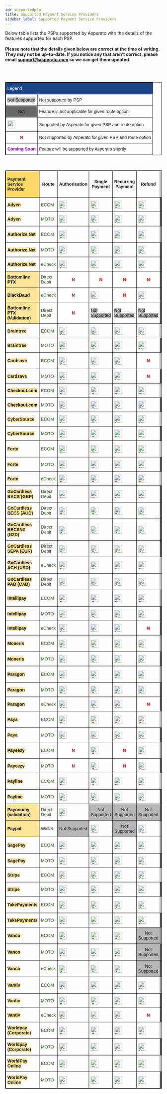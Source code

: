 ```yaml
---
id: supportedpsp
title: Supported Payment Service Providers
sidebar_label: Supported Payment Service Providers
---
```

<style type="text/css">
.tg  {border-collapse:collapse;border-spacing:0;border-color:black;border-style:solid;border-width:1px;}
.tg td{border-color:black;border-style:solid;border-width:1px;font-family:Arial, sans-serif;font-size:14px;
  overflow:hidden;padding:10px 5px;word-break:normal;}
.tg th{border-color:black;border-style:solid;border-width:1px;font-family:Arial, sans-serif;font-size:14px;
  font-weight:normal;overflow:hidden;padding:10px 5px;word-break:normal;}
.tg .tg-oftd{background-color:#666;border-color:inherit;text-align:center;vertical-align:center} // NA
.tg .tg-k5c5{background-color:#666;border-color:inherit;text-align:center;vertical-align:center}
.tg .tg-1rdj{background-color:#FFD966;border-color:inherit;font-weight:bold;text-align:left;vertical-align:center}
.tg .tg-58xa{background-color:#FFF;border-color:#000000;color:#F00;font-weight:bold;text-align:center;vertical-align:center}//N
.tg .tg-w4l0{background-color:#B7B7B7;border-color:inherit;text-align:center;vertical-align:center} // Not Supported
.tg .tg-y9n6{background-color:#FFE599;border-color:inherit;font-weight:bold;text-align:left;vertical-align:center} // Gateway / PSP Name
.tg .tg-xdju{border-color:inherit;color:#274E13;text-align:left;vertical-align:center} // Mode name
.tg .tg-c3ow{border-color:inherit;text-align:center;vertical-align:center} // green tick
.tg .tg-yyq2{border-color:inherit;color:#90F;font-weight:bold;text-align:center;vertical-align:center} // Coming Soon
.tg .tg-wp8o{border-color:#000000;text-align:center;vertical-align:center}
.tg .tg-jk9u{border-color:#000000;color:#90F;font-weight:bold;text-align:center;vertical-align:center}
.tg .tg-fymr{border-color:inherit;font-weight:bold;text-align:Center;vertical-align:center}
.tg .tg-zlby{background-color:#B7B7B7;border-color:inherit;text-align:center;vertical-align:center}
.tg .tg-wuzg{background-color:#FFE599;border-color:inherit;font-weight:bold;text-align:left;vertical-align:center}
.tg .tg-qzcq{background-color:#FFF;border-color:inherit;color:#F00;font-weight:bold;text-align:center;vertical-align:center}
.tg .tg-0pky{border-color:inherit;text-align:left;vertical-align:center}
.tg .tg-hmgt{background-color:#1C4587;border-color:inherit;color:#FFF;text-align:left;vertical-align:center}
</style>


Below table lists the PSPs supported by Asperato with the details of the features supported for each PSP.
<BR>
<BR>
**Please note that the details given below are correct at the time of writing. They may not be up-to-date. If you notice any that aren't correct, please email support@asperato.com so we can get them updated.**

<BR>
<BR>

<table class="tg">
<thead>
  <tr>
    <th class="tg-hmgt" colspan="2"><span style="color:#FFF;background-color:#1C4587">Legend</span></th>
  </tr>
</thead>
<tbody>
  <tr>
    <td class="tg-w4l0"><span style="background-color:#B7B7B7">Not Supported</span></td>
    <td class="tg-0pky">Not supported by PSP</td>
  </tr>
  <tr>
    <td class="tg-oftd"><span style="background-color:#666">N/A</span></td>
    <td class="tg-0pky">Feature is not applicable for given route option</td>
  </tr>
  <tr>
    <td class="tg-c3ow"><img src="https://img.icons8.com/color/48/000000/checked-checkbox.png" width="25" height="25"></td>
    <td class="tg-0pky">Supported by Asperato for given PSP and route option</td>
  </tr>
  <tr>
    <td class="tg-58xa"><span style="font-weight:bold;color:#F00;background-color:#FFF">N</span></td>
    <td class="tg-0pky">Not supported by Asperato for given PSP and route option</td>
  </tr>
  <tr>
    <td class="tg-jk9u"><span style="font-weight:bold;color:#90F">Coming Soon</span></td>
    <td class="tg-0pky">Feature will be supported by Asperato shortly</td>
  </tr>
</tbody>
</table>
<br>

<table class="tg">
<thead>
  <tr>
    <th class="tg-1rdj"><span style="font-weight:bold;background-color:#FFD966">Payment Service Provider</span></th>
    <th class="tg-fymr"><span style="font-weight:bold">Route</span></th>
    <th class="tg-fymr"><span style="font-weight:bold">Authorisation</span></th>
    <th class="tg-fymr"><span style="font-weight:bold">Single Payment</span></th>
    <th class="tg-fymr"><span style="font-weight:bold">Recurring Payment</span></th>
    <th class="tg-fymr"><span style="font-weight:bold">Refund</span></th>
    <th class="tg-fymr"><span style="font-weight:bold">3D Secure Payment</span></th>
    <th class="tg-fymr"><span style="font-weight:bold">3D Secure Payment V2</span></th>
  </tr>
</thead>
<tbody>
  <tr>
    <td class="tg-y9n6"><span style="font-weight:bold;background-color:#FFE599">Adyen</span></td>
    <td class="tg-xdju"><span style="color:#274E13">ECOM</span></td>
    <td class="tg-c3ow"><img src="https://img.icons8.com/color/48/000000/checked-checkbox.png" alt="Supported" width="25" height="25"/></td>
    <td class="tg-c3ow"><img src="https://img.icons8.com/color/48/000000/checked-checkbox.png" alt="Supported" width="25" height="25"/></td>
    <td class="tg-c3ow"><img src="https://img.icons8.com/color/48/000000/checked-checkbox.png" alt="Supported" width="25" height="25"/></td>
    <td class="tg-c3ow"><img src="https://img.icons8.com/color/48/000000/checked-checkbox.png" alt="Supported" width="25" height="25"/></td>
    <td class="tg-oftd"><span style="background-color:#666">N/A</span></td>
    <td class="tg-c3ow"><img src="https://img.icons8.com/color/48/000000/checked-checkbox.png" alt="Supported" width="25" height="25"/></td>
  </tr>
  <tr>
    <td class="tg-y9n6"><span style="font-weight:bold;background-color:#FFE599">Adyen</span></td>
    <td class="tg-xdju"><span style="color:#274E13">MOTO</span></td>
    <td class="tg-c3ow"><img src="https://img.icons8.com/color/48/000000/checked-checkbox.png" alt="Supported" width="25" height="25"/></td>
    <td class="tg-c3ow"><img src="https://img.icons8.com/color/48/000000/checked-checkbox.png" alt="Supported" width="25" height="25"/></td>
    <td class="tg-c3ow"><img src="https://img.icons8.com/color/48/000000/checked-checkbox.png" alt="Supported" width="25" height="25"/></td>
    <td class="tg-c3ow"><img src="https://img.icons8.com/color/48/000000/checked-checkbox.png" alt="Supported" width="25" height="25"/></td>
    <td class="tg-oftd"><span style="background-color:#666">N/A</span></td>
    <td class="tg-oftd"><span style="background-color:#666">N/A</span></td>
  </tr>
  <tr>
    <td class="tg-y9n6"><span style="font-weight:bold;color:#000;background-color:#FFE599">Authorize.Net</span></td>
    <td class="tg-xdju"><span style="color:#274E13">ECOM</span></td>
    <td class="tg-c3ow"><img src="https://img.icons8.com/color/48/000000/checked-checkbox.png" alt="Supported" width="25" height="25"/></td>
    <td class="tg-c3ow"><img src="https://img.icons8.com/color/48/000000/checked-checkbox.png" alt="Supported" width="25" height="25"/></td>
    <td class="tg-c3ow"><img src="https://img.icons8.com/color/48/000000/checked-checkbox.png" alt="Supported" width="25" height="25"/></td>
    <td class="tg-c3ow"><img src="https://img.icons8.com/color/48/000000/checked-checkbox.png" alt="Supported" width="25" height="25"/></td>
    <td class="tg-zlby"><span style="background-color:#B7B7B7">Not Supported</span></td>
    <td class="tg-zlby"><span style="background-color:#B7B7B7">Not Supported</span></td>
  </tr>
  <tr>
    <td class="tg-y9n6"><span style="font-weight:bold;color:#000;background-color:#FFE599">Authorize.Net</span></td>
    <td class="tg-xdju"><span style="color:#274E13">MOTO</span></td>
    <td class="tg-c3ow"><img src="https://img.icons8.com/color/48/000000/checked-checkbox.png" alt="Supported" width="25" height="25"/></td>
    <td class="tg-c3ow"><img src="https://img.icons8.com/color/48/000000/checked-checkbox.png" alt="Supported" width="25" height="25"/></td>
    <td class="tg-c3ow"><img src="https://img.icons8.com/color/48/000000/checked-checkbox.png" alt="Supported" width="25" height="25"/></td>
    <td class="tg-c3ow"><img src="https://img.icons8.com/color/48/000000/checked-checkbox.png" alt="Supported" width="25" height="25"/></td>
    <td class="tg-oftd"><span style="background-color:#666">N/A</span></td>
    <td class="tg-oftd"><span style="background-color:#666">N/A</span></td>
  </tr>
  <tr>
    <td class="tg-y9n6"><span style="font-weight:bold;color:#000;background-color:#FFE599">Authorize.Net</span></td>
    <td class="tg-xdju"><span style="color:#274E13">eCheck</span></td>
    <td class="tg-c3ow"><img src="https://img.icons8.com/color/48/000000/checked-checkbox.png" alt="Supported" width="25" height="25"/></td>
    <td class="tg-c3ow"><img src="https://img.icons8.com/color/48/000000/checked-checkbox.png" alt="Supported" width="25" height="25"/></td>
    <td class="tg-c3ow"><img src="https://img.icons8.com/color/48/000000/checked-checkbox.png" alt="Supported" width="25" height="25"/></td>
    <td class="tg-c3ow"><img src="https://img.icons8.com/color/48/000000/checked-checkbox.png" alt="Supported" width="25" height="25"/></td>
    <td class="tg-oftd"><span style="background-color:#666">N/A</span></td>
    <td class="tg-oftd"><span style="background-color:#666">N/A</span></td>
  </tr>
  <tr>
    <td class="tg-wuzg"><span style="font-weight:bold;color:#000;background-color:#FFE599">Bottomline PTX</span></td>
    <td class="tg-xdju"><span style="color:#274E13">Direct Debit</span></td>
    <td class="tg-58xa"><span style="font-weight:bold;color:#F00;background-color:#FFF">N</span></td>
    <td class="tg-58xa"><span style="font-weight:bold;color:#F00;background-color:#FFF">N</span></td>
    <td class="tg-58xa"><span style="font-weight:bold;color:#F00;background-color:#FFF">N</span></td>
    <td class="tg-58xa"><span style="font-weight:bold;color:#F00;background-color:#FFF">N</span></td>
    <td class="tg-oftd"><span style="background-color:#666">N/A</span></td>
    <td class="tg-oftd"><span style="background-color:#666">N/A</span></td>
  </tr>
   <tr>
    <td class="tg-wuzg"><span style="font-weight:bold;color:#000;background-color:#FFE599">BlackBaud</span></td>
    <td class="tg-xdju"><span style="color:#274E13">eCheck</span></td>
    <td class="tg-58xa"><span style="font-weight:bold;color:#F00;background-color:#FFF">N</span></td>
    <td class="tg-c3ow"><img src="https://img.icons8.com/color/48/000000/checked-checkbox.png" alt="Supported" width="25" height="25"/></td>
    <td class="tg-58xa"><span style="font-weight:bold;color:#F00;background-color:#FFF">N</span></td>
    <td class="tg-c3ow"><img src="https://img.icons8.com/color/48/000000/checked-checkbox.png" alt="Supported" width="25" height="25"/></td>
    <td class="tg-oftd"><span style="background-color:#666">N/A</span></td>
    <td class="tg-oftd"><span style="background-color:#666">N/A</span></td>
  </tr>
  <tr>
    <td class="tg-wuzg"><span style="font-weight:bold;color:#000;background-color:#FFE599">Bottomline PTX (Validation)</span></td>
    <td class="tg-xdju"><span style="color:#274E13">Direct Debit</span></td>
    <td class="tg-58xa"><span style="font-weight:bold;color:#F00;background-color:#FFF">N</span></td>
    <td class="tg-w4l0"><span style="background-color:#B7B7B7">Not Supported</span></td>
    <td class="tg-w4l0"><span style="background-color:#B7B7B7">Not Supported</span></td>
    <td class="tg-w4l0"><span style="background-color:#B7B7B7">Not Supported</span></td>
    <td class="tg-oftd"><span style="background-color:#666">N/A</span></td>
    <td class="tg-oftd"><span style="background-color:#666">N/A</span></td>
  </tr>
  <tr>
    <td class="tg-y9n6"><span style="font-weight:bold;background-color:#FFE599">Braintree</span></td>
    <td class="tg-xdju"><span style="color:#274E13">ECOM</span></td>
    <td class="tg-c3ow"><img src="https://img.icons8.com/color/48/000000/checked-checkbox.png" alt="Supported" width="25" height="25"/></td>
    <td class="tg-c3ow"><img src="https://img.icons8.com/color/48/000000/checked-checkbox.png" alt="Supported" width="25" height="25"/></td>
    <td class="tg-c3ow"><img src="https://img.icons8.com/color/48/000000/checked-checkbox.png" alt="Supported" width="25" height="25"/></td>
    <td class="tg-c3ow"><img src="https://img.icons8.com/color/48/000000/checked-checkbox.png" alt="Supported" width="25" height="25"/></td>
    <td class="tg-qzcq"><span style="font-weight:bold;color:#F00;background-color:#FFF">N</span></td>
    <td class="tg-c3ow"><img src="https://img.icons8.com/color/48/000000/checked-checkbox.png" alt="Supported" width="25" height="25"/></td>
  </tr>
  <tr>
    <td class="tg-y9n6"><span style="font-weight:bold;background-color:#FFE599">Braintree</span></td>
    <td class="tg-xdju"><span style="color:#274E13">MOTO</span></td>
    <td class="tg-c3ow"><img src="https://img.icons8.com/color/48/000000/checked-checkbox.png" alt="Supported" width="25" height="25"/></td>
    <td class="tg-c3ow"><img src="https://img.icons8.com/color/48/000000/checked-checkbox.png" alt="Supported" width="25" height="25"/></td>
    <td class="tg-c3ow"><img src="https://img.icons8.com/color/48/000000/checked-checkbox.png" alt="Supported" width="25" height="25"/></td>
    <td class="tg-c3ow"><img src="https://img.icons8.com/color/48/000000/checked-checkbox.png" alt="Supported" width="25" height="25"/></td>
    <td class="tg-oftd"><span style="background-color:#666">N/A</span></td>
    <td class="tg-oftd"><span style="background-color:#666">N/A</span></td>
  </tr>
  <tr>
    <td class="tg-y9n6"><span style="font-weight:bold;background-color:#FFE599">Cardsave</span></td>
    <td class="tg-xdju"><span style="color:#274E13">ECOM</span></td>
    <td class="tg-c3ow"><img src="https://img.icons8.com/color/48/000000/checked-checkbox.png" alt="Supported" width="25" height="25"/></td>
    <td class="tg-c3ow"><img src="https://img.icons8.com/color/48/000000/checked-checkbox.png" alt="Supported" width="25" height="25"/></td>
    <td class="tg-c3ow"><img src="https://img.icons8.com/color/48/000000/checked-checkbox.png" alt="Supported" width="25" height="25"/></td>
    <td class="tg-58xa"><span style="font-weight:bold;color:#F00;background-color:#FFF">N</span></td>
    <td class="tg-c3ow"><img src="https://img.icons8.com/color/48/000000/checked-checkbox.png" alt="Supported" width="25" height="25"/></td>
    <td class="tg-w4l0"><span style="background-color:#B7B7B7">Not Supported</span></td>
  </tr>
  <tr>
    <td class="tg-y9n6"><span style="font-weight:bold;background-color:#FFE599">Cardsave</span></td>
    <td class="tg-xdju"><span style="color:#274E13">MOTO</span></td>
    <td class="tg-c3ow"><img src="https://img.icons8.com/color/48/000000/checked-checkbox.png" alt="Supported" width="25" height="25"/></td>
    <td class="tg-c3ow"><img src="https://img.icons8.com/color/48/000000/checked-checkbox.png" alt="Supported" width="25" height="25"/></td>
    <td class="tg-c3ow"><img src="https://img.icons8.com/color/48/000000/checked-checkbox.png" alt="Supported" width="25" height="25"/></td>
    <td class="tg-58xa"><span style="font-weight:bold;color:#F00;background-color:#FFF">N</span></td>
    <td class="tg-oftd"><span style="background-color:#666">N/A</span></td>
    <td class="tg-oftd"><span style="background-color:#666">N/A</span></td>
  </tr>
  <tr>
    <td class="tg-y9n6"><span style="font-weight:bold;color:#000;background-color:#FFE599">Checkout.com</span></td>
    <td class="tg-xdju"><span style="color:#274E13">ECOM</span></td>
    <td class="tg-c3ow"><img src="https://img.icons8.com/color/48/000000/checked-checkbox.png" alt="Supported" width="25" height="25"/></td>
    <td class="tg-c3ow"><img src="https://img.icons8.com/color/48/000000/checked-checkbox.png" alt="Supported" width="25" height="25"/></td>
    <td class="tg-c3ow"><img src="https://img.icons8.com/color/48/000000/checked-checkbox.png" alt="Supported" width="25" height="25"/></td>
    <td class="tg-c3ow"><img src="https://img.icons8.com/color/48/000000/checked-checkbox.png" alt="Supported" width="25" height="25"/></td>
    <td class="tg-c3ow"><img src="https://img.icons8.com/color/48/000000/checked-checkbox.png" alt="Supported" width="25" height="25"/></td>
    <td class="tg-c3ow"><img src="https://img.icons8.com/color/48/000000/checked-checkbox.png" alt="Supported" width="25" height="25"/></td>
  </tr>
  <tr>
    <td class="tg-y9n6"><span style="font-weight:bold;color:#000;background-color:#FFE599">Checkout.com</span></td>
    <td class="tg-xdju"><span style="color:#274E13">MOTO</span></td>
    <td class="tg-c3ow"><img src="https://img.icons8.com/color/48/000000/checked-checkbox.png" alt="Supported" width="25" height="25"/></td>
    <td class="tg-c3ow"><img src="https://img.icons8.com/color/48/000000/checked-checkbox.png" alt="Supported" width="25" height="25"/></td>
    <td class="tg-c3ow"><img src="https://img.icons8.com/color/48/000000/checked-checkbox.png" alt="Supported" width="25" height="25"/></td>
    <td class="tg-c3ow"><img src="https://img.icons8.com/color/48/000000/checked-checkbox.png" alt="Supported" width="25" height="25"/></td>
    <td class="tg-oftd"><span style="background-color:#666">N/A</span></td>
    <td class="tg-oftd"><span style="background-color:#666">N/A</span></td>
  </tr>
  <tr>
    <td class="tg-y9n6"><span style="font-weight:bold;background-color:#FFE599">CyberSource</span></td>
    <td class="tg-xdju"><span style="color:#274E13">ECOM</span></td>
    <td class="tg-c3ow"><img src="https://img.icons8.com/color/48/000000/checked-checkbox.png" alt="Supported" width="25" height="25"/></td>
    <td class="tg-c3ow"><img src="https://img.icons8.com/color/48/000000/checked-checkbox.png" alt="Supported" width="25" height="25"/></td>
    <td class="tg-c3ow"><img src="https://img.icons8.com/color/48/000000/checked-checkbox.png" alt="Supported" width="25" height="25"/></td>
    <td class="tg-c3ow"><img src="https://img.icons8.com/color/48/000000/checked-checkbox.png" alt="Supported" width="25" height="25"/></td>
    <td class="tg-c3ow"><img src="https://img.icons8.com/color/48/000000/checked-checkbox.png" alt="Supported" width="25" height="25"/></td>
    <td class="tg-c3ow"><img src="https://img.icons8.com/color/48/000000/checked-checkbox.png" alt="Supported" width="25" height="25"/></td>
  </tr>
  <tr>
    <td class="tg-y9n6"><span style="font-weight:bold;background-color:#FFE599">CyberSource</span></td>
    <td class="tg-xdju"><span style="color:#274E13">MOTO</span></td>
    <td class="tg-c3ow"><img src="https://img.icons8.com/color/48/000000/checked-checkbox.png" alt="Supported" width="25" height="25"/></td>
    <td class="tg-c3ow"><img src="https://img.icons8.com/color/48/000000/checked-checkbox.png" alt="Supported" width="25" height="25"/></td>
    <td class="tg-c3ow"><img src="https://img.icons8.com/color/48/000000/checked-checkbox.png" alt="Supported" width="25" height="25"/></td>
    <td class="tg-c3ow"><img src="https://img.icons8.com/color/48/000000/checked-checkbox.png" alt="Supported" width="25" height="25"/></td>
    <td class="tg-oftd"><span style="background-color:#666">N/A</span></td>
    <td class="tg-oftd"><span style="background-color:#666">N/A</span></td>
  </tr>
  <tr>
    <td class="tg-y9n6"><span style="font-weight:bold;background-color:#FFE599">Forte</span></td>
    <td class="tg-xdju"><span style="color:#274E13">ECOM</span></td>
    <td class="tg-c3ow"><img src="https://img.icons8.com/color/48/000000/checked-checkbox.png" alt="Supported" width="25" height="25"/></td>
    <td class="tg-c3ow"><img src="https://img.icons8.com/color/48/000000/checked-checkbox.png" alt="Supported" width="25" height="25"/></td>
    <td class="tg-c3ow"><img src="https://img.icons8.com/color/48/000000/checked-checkbox.png" alt="Supported" width="25" height="25"/></td>
    <td class="tg-c3ow"><img src="https://img.icons8.com/color/48/000000/checked-checkbox.png" alt="Supported" width="25" height="25"/></td>
    <td class="tg-w4l0"><span style="background-color:#B7B7B7">Not Supported</span></td>
    <td class="tg-oftd"><span style="background-color:#666">N/A</span></td>
  </tr>
  <tr>
    <td class="tg-y9n6"><span style="font-weight:bold;background-color:#FFE599">Forte</span></td>
    <td class="tg-xdju"><span style="color:#274E13">MOTO</span></td>
    <td class="tg-c3ow"><img src="https://img.icons8.com/color/48/000000/checked-checkbox.png" alt="Supported" width="25" height="25"/></td>
    <td class="tg-c3ow"><img src="https://img.icons8.com/color/48/000000/checked-checkbox.png" alt="Supported" width="25" height="25"/></td>
    <td class="tg-c3ow"><img src="https://img.icons8.com/color/48/000000/checked-checkbox.png" alt="Supported" width="25" height="25"/></td>
    <td class="tg-c3ow"><img src="https://img.icons8.com/color/48/000000/checked-checkbox.png" alt="Supported" width="25" height="25"/></td>
    <td class="tg-oftd"><span style="background-color:#666">N/A</span></td>
    <td class="tg-oftd"><span style="background-color:#666">N/A</span></td>
  </tr>
  <tr>
    <td class="tg-y9n6"><span style="font-weight:bold;background-color:#FFE599">Forte</span></td>
    <td class="tg-xdju"><span style="color:#274E13">eCheck</span></td>
    <td class="tg-c3ow"><img src="https://img.icons8.com/color/48/000000/checked-checkbox.png" alt="Supported" width="25" height="25"/></td>
    <td class="tg-c3ow"><img src="https://img.icons8.com/color/48/000000/checked-checkbox.png" alt="Supported" width="25" height="25"/></td>
    <td class="tg-c3ow"><img src="https://img.icons8.com/color/48/000000/checked-checkbox.png" alt="Supported" width="25" height="25"/></td>
    <td class="tg-c3ow"><img src="https://img.icons8.com/color/48/000000/checked-checkbox.png" alt="Supported" width="25" height="25"/></td>
    <td class="tg-k5c5"><span style="background-color:#666">N/A</span></td>
    <td class="tg-oftd"><span style="background-color:#666">N/A</span></td>
  </tr>
  <tr>
    <td class="tg-y9n6"><span style="font-weight:bold;background-color:#FFE599">GoCardless BACS (GBP)</span></td>
    <td class="tg-xdju"><span style="color:#274E13">Direct Debit</span></td>
    <td class="tg-c3ow"><img src="https://img.icons8.com/color/48/000000/checked-checkbox.png" alt="Supported" width="25" height="25"/></td>
    <td class="tg-c3ow"><img src="https://img.icons8.com/color/48/000000/checked-checkbox.png" alt="Supported" width="25" height="25"/></td>
    <td class="tg-c3ow"><img src="https://img.icons8.com/color/48/000000/checked-checkbox.png" alt="Supported" width="25" height="25"/></td>
    <td class="tg-c3ow"><img src="https://img.icons8.com/color/48/000000/checked-checkbox.png" alt="Supported" width="25" height="25"/></td>
    <td class="tg-oftd"><span style="background-color:#666">N/A</span></td>
    <td class="tg-oftd"><span style="background-color:#666">N/A</span></td>
  </tr>
  <tr>
    <td class="tg-y9n6"><span style="font-weight:bold;background-color:#FFE599">GoCardless BECS (AUD)</span></td>
    <td class="tg-xdju"><span style="color:#274E13">Direct Debit</span></td>
    <td class="tg-c3ow"><img src="https://img.icons8.com/color/48/000000/checked-checkbox.png" alt="Supported" width="25" height="25"/></td>
    <td class="tg-c3ow"><img src="https://img.icons8.com/color/48/000000/checked-checkbox.png" alt="Supported" width="25" height="25"/></td>
    <td class="tg-c3ow"><img src="https://img.icons8.com/color/48/000000/checked-checkbox.png" alt="Supported" width="25" height="25"/></td>
    <td class="tg-c3ow"><img src="https://img.icons8.com/color/48/000000/checked-checkbox.png" alt="Supported" width="25" height="25"/></td>
    <td class="tg-oftd"><span style="background-color:#666">N/A</span></td>
    <td class="tg-oftd"><span style="background-color:#666">N/A</span></td>
  </tr>
  <tr>
    <td class="tg-y9n6"><span style="font-weight:bold;background-color:#FFE599">GoCardless BECSNZ (NZD)</span></td>
    <td class="tg-xdju"><span style="color:#274E13">Direct Debit</span></td>
    <td class="tg-c3ow"><img src="https://img.icons8.com/color/48/000000/checked-checkbox.png" alt="Supported" width="25" height="25"/></td>
    <td class="tg-c3ow"><img src="https://img.icons8.com/color/48/000000/checked-checkbox.png" alt="Supported" width="25" height="25"/></td>
    <td class="tg-c3ow"><img src="https://img.icons8.com/color/48/000000/checked-checkbox.png" alt="Supported" width="25" height="25"/></td>
    <td class="tg-c3ow"><img src="https://img.icons8.com/color/48/000000/checked-checkbox.png" alt="Supported" width="25" height="25"/></td>
    <td class="tg-oftd"><span style="background-color:#666">N/A</span></td>
    <td class="tg-oftd"><span style="background-color:#666">N/A</span></td>
  </tr>
  <tr>
    <td class="tg-y9n6"><span style="font-weight:bold;background-color:#FFE599">GoCardless SEPA (EUR)</span></td>
    <td class="tg-xdju"><span style="color:#274E13">Direct Debit</span></td>
    <td class="tg-c3ow"><img src="https://img.icons8.com/color/48/000000/checked-checkbox.png" alt="Supported" width="25" height="25"/></td>
    <td class="tg-c3ow"><img src="https://img.icons8.com/color/48/000000/checked-checkbox.png" alt="Supported" width="25" height="25"/></td>
    <td class="tg-c3ow"><img src="https://img.icons8.com/color/48/000000/checked-checkbox.png" alt="Supported" width="25" height="25"/></td>
    <td class="tg-c3ow"><img src="https://img.icons8.com/color/48/000000/checked-checkbox.png" alt="Supported" width="25" height="25"/></td>
    <td class="tg-oftd"><span style="background-color:#666">N/A</span></td>
    <td class="tg-oftd"><span style="background-color:#666">N/A</span></td>
  </tr>
  <tr>
    <td class="tg-y9n6"><span style="font-weight:bold;color:#000;background-color:#FFE599">GoCardless ACH (USD)</span></td>
    <td class="tg-xdju"><span style="color:#274E13">eCheck</span></td>
    <td class="tg-c3ow"><img src="https://img.icons8.com/color/48/000000/checked-checkbox.png" alt="Supported" width="25" height="25"/></td>
    <td class="tg-c3ow"><img src="https://img.icons8.com/color/48/000000/checked-checkbox.png" alt="Supported" width="25" height="25"/></td>
    <td class="tg-c3ow"><img src="https://img.icons8.com/color/48/000000/checked-checkbox.png" alt="Supported" width="25" height="25"/></td>
    <td class="tg-c3ow"><img src="https://img.icons8.com/color/48/000000/checked-checkbox.png" alt="Supported" width="25" height="25"/></td>
    <td class="tg-k5c5"><span style="background-color:#666">N/A</span></td>
    <td class="tg-k5c5"><span style="background-color:#666">N/A</span></td>
  </tr>
  <tr>
    <td class="tg-y9n6"><span style="font-weight:bold;color:#000;background-color:#FFE599">GoCardless PAD (CAD)</span></td>
    <td class="tg-xdju"><span style="color:#274E13">Direct Debit</span></td>
   <td class="tg-c3ow"><img src="https://img.icons8.com/color/48/000000/checked-checkbox.png" alt="Supported" width="25" height="25"/></td>
    <td class="tg-c3ow"><img src="https://img.icons8.com/color/48/000000/checked-checkbox.png" alt="Supported" width="25" height="25"/></td>
    <td class="tg-c3ow"><img src="https://img.icons8.com/color/48/000000/checked-checkbox.png" alt="Supported" width="25" height="25"/></td>
    <td class="tg-c3ow"><img src="https://img.icons8.com/color/48/000000/checked-checkbox.png" alt="Supported" width="25" height="25"/></td>
    <td class="tg-k5c5"><span style="background-color:#666">N/A</span></td>
    <td class="tg-k5c5"><span style="background-color:#666">N/A</span></td>
  </tr>
  <tr>
    <td class="tg-y9n6"><span style="font-weight:bold;color:#000;background-color:#FFE599">Intellipay</span></td>
    <td class="tg-xdju"><span style="color:#274E13">ECOM</span></td>
    <td class="tg-c3ow"><img src="https://img.icons8.com/color/48/000000/checked-checkbox.png" alt="Supported" width="25" height="25"/></td>
    <td class="tg-c3ow"><img src="https://img.icons8.com/color/48/000000/checked-checkbox.png" alt="Supported" width="25" height="25"/></td>
    <td class="tg-c3ow"><img src="https://img.icons8.com/color/48/000000/checked-checkbox.png" alt="Supported" width="25" height="25"/></td>
    <td class="tg-c3ow"><img src="https://img.icons8.com/color/48/000000/checked-checkbox.png" alt="Supported" width="25" height="25"/></td>
    <td class="tg-zlby"><span style="background-color:#B7B7B7">Not Supported</span></td>
    <td class="tg-zlby"><span style="background-color:#B7B7B7">Not Supported</span></td>
  </tr>
  <tr>
    <td class="tg-y9n6"><span style="font-weight:bold;color:#000;background-color:#FFE599">Intellipay</span></td>
    <td class="tg-xdju"><span style="color:#274E13">MOTO</span></td>
    <td class="tg-c3ow"><img src="https://img.icons8.com/color/48/000000/checked-checkbox.png" alt="Supported" width="25" height="25"/></td>
    <td class="tg-c3ow"><img src="https://img.icons8.com/color/48/000000/checked-checkbox.png" alt="Supported" width="25" height="25"/></td>
    <td class="tg-c3ow"><img src="https://img.icons8.com/color/48/000000/checked-checkbox.png" alt="Supported" width="25" height="25"/></td>
    <td class="tg-c3ow"><img src="https://img.icons8.com/color/48/000000/checked-checkbox.png" alt="Supported" width="25" height="25"/></td>
    <td class="tg-oftd"><span style="background-color:#666">N/A</span></td>
    <td class="tg-oftd"><span style="background-color:#666">N/A</span></td>
  </tr>
  <tr>
    <td class="tg-y9n6"><span style="font-weight:bold;color:#000;background-color:#FFE599">Intellipay</span></td>
    <td class="tg-xdju"><span style="color:#274E13">eCheck</span></td>
    <td class="tg-c3ow"><img src="https://img.icons8.com/color/48/000000/checked-checkbox.png" alt="Supported" width="25" height="25"/></td>
    <td class="tg-c3ow"><img src="https://img.icons8.com/color/48/000000/checked-checkbox.png" alt="Supported" width="25" height="25"/></td>
    <td class="tg-c3ow"><img src="https://img.icons8.com/color/48/000000/checked-checkbox.png" alt="Supported" width="25" height="25"/></td>
    <td class="tg-58xa"><span style="font-weight:bold;color:#F00;background-color:#FFF">N</span></td>
    <td class="tg-oftd"><span style="background-color:#666">N/A</span></td>
    <td class="tg-oftd"><span style="background-color:#666">N/A</span></td>
  </tr>
  <tr>
    <td class="tg-y9n6"><span style="font-weight:bold;color:#000;background-color:#FFE599">Moneris</span></td>
    <td class="tg-xdju"><span style="color:#274E13">ECOM</span></td>
    <td class="tg-c3ow"><img src="https://img.icons8.com/color/48/000000/checked-checkbox.png" alt="Supported" width="25" height="25"/></td>
    <td class="tg-c3ow"><img src="https://img.icons8.com/color/48/000000/checked-checkbox.png" alt="Supported" width="25" height="25"/></td>
    <td class="tg-c3ow"><img src="https://img.icons8.com/color/48/000000/checked-checkbox.png" alt="Supported" width="25" height="25"/></td>
    <td class="tg-c3ow"><img src="https://img.icons8.com/color/48/000000/checked-checkbox.png" alt="Supported" width="25" height="25"/></td>
    <td class="tg-zlby"><span style="background-color:#B7B7B7">Not Supported</span></td>
    <td class="tg-zlby"><span style="background-color:#B7B7B7">Not Supported</span></td>
  </tr>
  <tr>
    <td class="tg-y9n6"><span style="font-weight:bold;color:#000;background-color:#FFE599">Moneris</span></td>
    <td class="tg-xdju"><span style="color:#274E13">MOTO</span></td>
    <td class="tg-c3ow"><img src="https://img.icons8.com/color/48/000000/checked-checkbox.png" alt="Supported" width="25" height="25"/></td>
    <td class="tg-c3ow"><img src="https://img.icons8.com/color/48/000000/checked-checkbox.png" alt="Supported" width="25" height="25"/></td>
    <td class="tg-c3ow"><img src="https://img.icons8.com/color/48/000000/checked-checkbox.png" alt="Supported" width="25" height="25"/></td>
    <td class="tg-c3ow"><img src="https://img.icons8.com/color/48/000000/checked-checkbox.png" alt="Supported" width="25" height="25"/></td>
    <td class="tg-oftd"><span style="background-color:#666">N/A</span></td>
    <td class="tg-oftd"><span style="background-color:#666">N/A</span></td>
  </tr>
  <tr>
    <td class="tg-y9n6"><span style="font-weight:bold;color:#000;background-color:#FFE599">Paragon</span></td>
    <td class="tg-xdju"><span style="color:#274E13">ECOM</span></td>
    <td class="tg-c3ow"><img src="https://img.icons8.com/color/48/000000/checked-checkbox.png" alt="Supported" width="25" height="25"/></td>
    <td class="tg-c3ow"><img src="https://img.icons8.com/color/48/000000/checked-checkbox.png" alt="Supported" width="25" height="25"/></td>
    <td class="tg-c3ow"><img src="https://img.icons8.com/color/48/000000/checked-checkbox.png" alt="Supported" width="25" height="25"/></td>
    <td class="tg-c3ow"><img src="https://img.icons8.com/color/48/000000/checked-checkbox.png" alt="Supported" width="25" height="25"/></td>
    <td class="tg-zlby"><span style="background-color:#B7B7B7">Not Supported</span></td>
    <td class="tg-zlby"><span style="background-color:#B7B7B7">Not Supported</span></td>
  </tr>
  <tr>
    <td class="tg-y9n6"><span style="font-weight:bold;color:#000;background-color:#FFE599">Paragon</span></td>
    <td class="tg-xdju"><span style="color:#274E13">MOTO</span></td>
    <td class="tg-c3ow"><img src="https://img.icons8.com/color/48/000000/checked-checkbox.png" alt="Supported" width="25" height="25"/></td>
    <td class="tg-c3ow"><img src="https://img.icons8.com/color/48/000000/checked-checkbox.png" alt="Supported" width="25" height="25"/></td>
    <td class="tg-c3ow"><img src="https://img.icons8.com/color/48/000000/checked-checkbox.png" alt="Supported" width="25" height="25"/></td>
    <td class="tg-c3ow"><img src="https://img.icons8.com/color/48/000000/checked-checkbox.png" alt="Supported" width="25" height="25"/></td>
    <td class="tg-oftd"><span style="background-color:#666">N/A</span></td>
    <td class="tg-oftd"><span style="background-color:#666">N/A</span></td>
  </tr>
  <tr>
    <td class="tg-y9n6"><span style="font-weight:bold;color:#000;background-color:#FFE599">Paragon</span></td>
    <td class="tg-xdju"><span style="color:#274E13">eCheck</span></td>
    <td class="tg-c3ow"><img src="https://img.icons8.com/color/48/000000/checked-checkbox.png" alt="Supported" width="25" height="25"/></td>
    <td class="tg-c3ow"><img src="https://img.icons8.com/color/48/000000/checked-checkbox.png" alt="Supported" width="25" height="25"/></td>
    <td class="tg-c3ow"><img src="https://img.icons8.com/color/48/000000/checked-checkbox.png" alt="Supported" width="25" height="25"/></td>
    <td class="tg-58xa"><span style="font-weight:bold;color:#F00;background-color:#FFF">N</span></td>
    <td class="tg-oftd"><span style="background-color:#666">N/A</span></td>
    <td class="tg-oftd"><span style="background-color:#666">N/A</span></td>
  </tr>
  <tr>
    <td class="tg-y9n6"><span style="font-weight:bold;background-color:#FFE599">Paya</span></td>
    <td class="tg-xdju"><span style="color:#274E13">ECOM</span></td>
    <td class="tg-c3ow"><img src="https://img.icons8.com/color/48/000000/checked-checkbox.png" alt="Supported" width="25" height="25"/></td>
    <td class="tg-c3ow"><img src="https://img.icons8.com/color/48/000000/checked-checkbox.png" alt="Supported" width="25" height="25"/></td>
    <td class="tg-c3ow"><img src="https://img.icons8.com/color/48/000000/checked-checkbox.png" alt="Supported" width="25" height="25"/></td>
    <td class="tg-wp8o"><img src="https://img.icons8.com/color/48/000000/checked-checkbox.png" alt="Supported" width="25" height="25"/></td>
    <td class="tg-w4l0"><span style="background-color:#B7B7B7">Not Supported</span></td>
    <td class="tg-w4l0"><span style="background-color:#B7B7B7">Not Supported</span></td>
  </tr>
  <tr>
    <td class="tg-y9n6"><span style="font-weight:bold;background-color:#FFE599">Paya</span></td>
    <td class="tg-xdju"><span style="color:#274E13">MOTO</span></td>
    <td class="tg-c3ow"><img src="https://img.icons8.com/color/48/000000/checked-checkbox.png" alt="Supported" width="25" height="25"/></td>
    <td class="tg-c3ow"><img src="https://img.icons8.com/color/48/000000/checked-checkbox.png" alt="Supported" width="25" height="25"/></td>
    <td class="tg-c3ow"><img src="https://img.icons8.com/color/48/000000/checked-checkbox.png" alt="Supported" width="25" height="25"/></td>
    <td class="tg-c3ow"><img src="https://img.icons8.com/color/48/000000/checked-checkbox.png" alt="Supported" width="25" height="25"/></td>
    <td class="tg-oftd"><span style="background-color:#666">N/A</span></td>
    <td class="tg-oftd"><span style="background-color:#666">N/A</span></td>
  </tr>
  <tr>
    <td class="tg-y9n6"><span style="font-weight:bold;color:#000;background-color:#FFE599">Payeezy</span></td>
    <td class="tg-xdju"><span style="color:#274E13">ECOM</span></td>
    <td class="tg-58xa"><span style="font-weight:bold;color:#F00;background-color:#FFF">N</span></td>
    <td class="tg-c3ow"><img src="https://img.icons8.com/color/48/000000/checked-checkbox.png" alt="Supported" width="25" height="25"/></td>
    <td class="tg-58xa"><span style="font-weight:bold;color:#F00;background-color:#FFF">N</span></td>
    <td class="tg-c3ow"><img src="https://img.icons8.com/color/48/000000/checked-checkbox.png" alt="Supported" width="25" height="25"/></td>
    <td class="tg-zlby"><span style="background-color:#B7B7B7">Not Supported</span></td>
    <td class="tg-oftd"><span style="background-color:#666">N/A</span></td>
  </tr>
  <tr>
    <td class="tg-y9n6"><span style="font-weight:bold;color:#000;background-color:#FFE599">Payeezy</span></td>
    <td class="tg-xdju"><span style="color:#274E13">MOTO</span></td>
    <td class="tg-58xa"><span style="font-weight:bold;color:#F00;background-color:#FFF">N</span></td>
    <td class="tg-c3ow"><img src="https://img.icons8.com/color/48/000000/checked-checkbox.png" alt="Supported" width="25" height="25"/></td>
    <td class="tg-58xa"><span style="font-weight:bold;color:#F00;background-color:#FFF">N</span></td>
    <td class="tg-c3ow"><img src="https://img.icons8.com/color/48/000000/checked-checkbox.png" alt="Supported" width="25" height="25"/></td>
    <td class="tg-oftd"><span style="background-color:#666">N/A</span></td>
    <td class="tg-oftd"><span style="background-color:#666">N/A</span></td>
  </tr>
  <tr>
    <td class="tg-y9n6"><span style="font-weight:bold;color:#000;background-color:#FFE599">Payline</span></td>
    <td class="tg-xdju"><span style="color:#274E13">ECOM</span></td>
    <td class="tg-c3ow"><img src="https://img.icons8.com/color/48/000000/checked-checkbox.png" alt="Supported" width="25" height="25"/></td>
    <td class="tg-c3ow"><img src="https://img.icons8.com/color/48/000000/checked-checkbox.png" alt="Supported" width="25" height="25"/></td>
    <td class="tg-c3ow"><img src="https://img.icons8.com/color/48/000000/checked-checkbox.png" alt="Supported" width="25" height="25"/></td>
    <td class="tg-c3ow"><img src="https://img.icons8.com/color/48/000000/checked-checkbox.png" alt="Supported" width="25" height="25"/></td>
    <td class="tg-c3ow"><img src="https://img.icons8.com/color/48/000000/checked-checkbox.png" alt="Supported" width="25" height="25"/></td>
    <td class="tg-jk9u"><span style="font-weight:bold;color:#90F">Coming Soon</span></td>
  </tr>
  <tr>
    <td class="tg-y9n6"><span style="font-weight:bold;color:#000;background-color:#FFE599">Payline</span></td>
    <td class="tg-xdju"><span style="color:#274E13">MOTO</span></td>
    <td class="tg-c3ow"><img src="https://img.icons8.com/color/48/000000/checked-checkbox.png" alt="Supported" width="25" height="25"/></td>
    <td class="tg-c3ow"><img src="https://img.icons8.com/color/48/000000/checked-checkbox.png" alt="Supported" width="25" height="25"/></td>
    <td class="tg-c3ow"><img src="https://img.icons8.com/color/48/000000/checked-checkbox.png" alt="Supported" width="25" height="25"/></td>
    <td class="tg-c3ow"><img src="https://img.icons8.com/color/48/000000/checked-checkbox.png" alt="Supported" width="25" height="25"/></td>
    <td class="tg-oftd"><span style="background-color:#666">N/A</span></td>
    <td class="tg-oftd"><span style="background-color:#666">N/A</span></td>
  </tr>
  <tr>
    <td class="tg-wuzg"><span style="font-weight:bold;color:#000;background-color:#FFE599">Payonomy (validation)</span></td>
    <td class="tg-xdju"><span style="color:#274E13">Direct Debit</span></td>
    <td class="tg-c3ow"><img src="https://img.icons8.com/color/48/000000/checked-checkbox.png" alt="Supported" width="25" height="25"/></td>
    <td class="tg-zlby"><span style="background-color:#B7B7B7">Not Supported</span></td>
    <td class="tg-zlby"><span style="background-color:#B7B7B7">Not Supported</span></td>
    <td class="tg-zlby"><span style="background-color:#B7B7B7">Not Supported</span></td>
    <td class="tg-oftd"><span style="background-color:#666">N/A</span></td>
    <td class="tg-oftd"><span style="background-color:#666">N/A</span></td>
  </tr>
  <tr>
    <td class="tg-wuzg"><span style="font-weight:bold;color:#000;background-color:#FFE599">Paypal</span></td>
    <td class="tg-0pky">Wallet</td>
    <td class="tg-zlby"><span style="background-color:#B7B7B7">Not Supported</span></td>
    <td class="tg-c3ow"><img src="https://img.icons8.com/color/48/000000/checked-checkbox.png" alt="Supported" width="25" height="25"/></td>
    <td class="tg-zlby"><span style="background-color:#B7B7B7">Not Supported</span></td>
    <td class="tg-c3ow"><img src="https://img.icons8.com/color/48/000000/checked-checkbox.png" alt="Supported" width="25" height="25"/></td>
    <td class="tg-zlby"><span style="background-color:#B7B7B7">Not Supported</span></td>
    <td class="tg-oftd"><span style="background-color:#666">N/A</span></td>
  </tr>
  <tr>
    <td class="tg-y9n6"><span style="font-weight:bold;background-color:#FFE599">SagePay</span></td>
    <td class="tg-xdju"><span style="color:#274E13">ECOM</span></td>
    <td class="tg-c3ow"><img src="https://img.icons8.com/color/48/000000/checked-checkbox.png" alt="Supported" width="25" height="25"/></td>
    <td class="tg-c3ow"><img src="https://img.icons8.com/color/48/000000/checked-checkbox.png" alt="Supported" width="25" height="25"/></td>
    <td class="tg-c3ow"><img src="https://img.icons8.com/color/48/000000/checked-checkbox.png" alt="Supported" width="25" height="25"/></td>
    <td class="tg-c3ow"><img src="https://img.icons8.com/color/48/000000/checked-checkbox.png" alt="Supported" width="25" height="25"/></td>
    <td class="tg-zlby"><span style="background-color:#B7B7B7">Not Supported</span></td>
    <td class="tg-c3ow"><img src="https://img.icons8.com/color/48/000000/checked-checkbox.png" alt="Supported" width="25" height="25"/></td>
  </tr>
  <tr>
    <td class="tg-y9n6"><span style="font-weight:bold;background-color:#FFE599">SagePay</span></td>
    <td class="tg-xdju"><span style="color:#274E13">MOTO</span></td>
    <td class="tg-c3ow"><img src="https://img.icons8.com/color/48/000000/checked-checkbox.png" alt="Supported" width="25" height="25"/></td>
    <td class="tg-c3ow"><img src="https://img.icons8.com/color/48/000000/checked-checkbox.png" alt="Supported" width="25" height="25"/></td>
    <td class="tg-c3ow"><img src="https://img.icons8.com/color/48/000000/checked-checkbox.png" alt="Supported" width="25" height="25"/></td>
    <td class="tg-c3ow"><img src="https://img.icons8.com/color/48/000000/checked-checkbox.png" alt="Supported" width="25" height="25"/></td>
    <td class="tg-oftd"><span style="background-color:#666">N/A</span></td>
    <td class="tg-oftd"><span style="background-color:#666">N/A</span></td>
  </tr>
  <tr>
    <td class="tg-y9n6"><span style="font-weight:bold;background-color:#FFE599">Stripe</span></td>
    <td class="tg-xdju"><span style="color:#274E13">ECOM</span></td>
    <td class="tg-c3ow"><img src="https://img.icons8.com/color/48/000000/checked-checkbox.png" alt="Supported" width="25" height="25"/></td>
    <td class="tg-c3ow"><img src="https://img.icons8.com/color/48/000000/checked-checkbox.png" alt="Supported" width="25" height="25"/></td>
    <td class="tg-c3ow"><img src="https://img.icons8.com/color/48/000000/checked-checkbox.png" alt="Supported" width="25" height="25"/></td>
    <td class="tg-c3ow"><img src="https://img.icons8.com/color/48/000000/checked-checkbox.png" alt="Supported" width="25" height="25"/></td>
    <td class="tg-c3ow"><img src="https://img.icons8.com/color/48/000000/checked-checkbox.png" alt="Supported" width="25" height="25"/></td>
    <td class="tg-c3ow"><img src="https://img.icons8.com/color/48/000000/checked-checkbox.png" alt="Supported" width="25" height="25"/></td>
  </tr>
  <tr>
    <td class="tg-y9n6"><span style="font-weight:bold;background-color:#FFE599">Stripe</span></td>
    <td class="tg-xdju"><span style="color:#274E13">MOTO</span></td>
    <td class="tg-c3ow"><img src="https://img.icons8.com/color/48/000000/checked-checkbox.png" alt="Supported" width="25" height="25"/></td>
    <td class="tg-c3ow"><img src="https://img.icons8.com/color/48/000000/checked-checkbox.png" alt="Supported" width="25" height="25"/></td>
    <td class="tg-c3ow"><img src="https://img.icons8.com/color/48/000000/checked-checkbox.png" alt="Supported" width="25" height="25"/></td>
    <td class="tg-c3ow"><img src="https://img.icons8.com/color/48/000000/checked-checkbox.png" alt="Supported" width="25" height="25"/></td>
    <td class="tg-oftd"><span style="background-color:#666">N/A</span></td>
    <td class="tg-oftd"><span style="background-color:#666">N/A</span></td>
  </tr>
  <tr>
    <td class="tg-y9n6"><span style="font-weight:bold;background-color:#FFE599">TakePayments</span></td>
    <td class="tg-xdju"><span style="color:#274E13">ECOM</span></td>
    <td class="tg-c3ow"><img src="https://img.icons8.com/color/48/000000/checked-checkbox.png" alt="Supported" width="25" height="25"/></td>
    <td class="tg-c3ow"><img src="https://img.icons8.com/color/48/000000/checked-checkbox.png" alt="Supported" width="25" height="25"/></td>
    <td class="tg-c3ow"><img src="https://img.icons8.com/color/48/000000/checked-checkbox.png" alt="Supported" width="25" height="25"/></td>
    <td class="tg-c3ow"><img src="https://img.icons8.com/color/48/000000/checked-checkbox.png" alt="Supported" width="25" height="25"/></td>
    <td class="tg-c3ow"><img src="https://img.icons8.com/color/48/000000/checked-checkbox.png" alt="Supported" width="25" height="25"/></td>
    <td class="tg-zlby"><span style="background-color:#B7B7B7">Not Supported</span></td>
  </tr>
  <tr>
    <td class="tg-y9n6"><span style="font-weight:bold;background-color:#FFE599">TakePayments</span></td>
    <td class="tg-xdju"><span style="color:#274E13">MOTO</span></td>
    <td class="tg-c3ow"><img src="https://img.icons8.com/color/48/000000/checked-checkbox.png" alt="Supported" width="25" height="25"/></td>
    <td class="tg-c3ow"><img src="https://img.icons8.com/color/48/000000/checked-checkbox.png" alt="Supported" width="25" height="25"/></td>
    <td class="tg-c3ow"><img src="https://img.icons8.com/color/48/000000/checked-checkbox.png" alt="Supported" width="25" height="25"/></td>
    <td class="tg-c3ow"><img src="https://img.icons8.com/color/48/000000/checked-checkbox.png" alt="Supported" width="25" height="25"/></td>
    <td class="tg-oftd"><span style="background-color:#666">N/A</span></td>
    <td class="tg-oftd"><span style="background-color:#666">N/A</span></td>
  </tr>
  <tr>
    <td class="tg-y9n6"><span style="font-weight:bold;color:#000;background-color:#FFE599">Vanco</span></td>
    <td class="tg-xdju"><span style="color:#274E13">ECOM</span></td>
    <td class="tg-c3ow"><img src="https://img.icons8.com/color/48/000000/checked-checkbox.png" alt="Supported" width="25" height="25"/></td>
    <td class="tg-c3ow"><img src="https://img.icons8.com/color/48/000000/checked-checkbox.png" alt="Supported" width="25" height="25"/></td>
    <td class="tg-c3ow"><img src="https://img.icons8.com/color/48/000000/checked-checkbox.png" alt="Supported" width="25" height="25"/></td>
    <td class="tg-zlby"><span style="background-color:#B7B7B7">Not Supported</span></td>
    <td class="tg-zlby"><span style="background-color:#B7B7B7">Not Supported</span></td>
    <td class="tg-zlby"><span style="background-color:#B7B7B7">Not Supported</span></td>
  </tr>
  <tr>
    <td class="tg-y9n6"><span style="font-weight:bold;color:#000;background-color:#FFE599">Vanco</span></td>
    <td class="tg-xdju"><span style="color:#274E13">MOTO</span></td>
    <td class="tg-c3ow"><img src="https://img.icons8.com/color/48/000000/checked-checkbox.png" alt="Supported" width="25" height="25"/></td>
    <td class="tg-c3ow"><img src="https://img.icons8.com/color/48/000000/checked-checkbox.png" alt="Supported" width="25" height="25"/></td>
    <td class="tg-c3ow"><img src="https://img.icons8.com/color/48/000000/checked-checkbox.png" alt="Supported" width="25" height="25"/></td>
    <td class="tg-zlby"><span style="background-color:#B7B7B7">Not Supported</span></td>
    <td class="tg-oftd"><span style="background-color:#666">N/A</span></td>
    <td class="tg-oftd"><span style="background-color:#666">N/A</span></td>
  </tr>
  <tr>
    <td class="tg-y9n6"><span style="font-weight:bold;color:#000;background-color:#FFE599">Vanco</span></td>
    <td class="tg-xdju"><span style="color:#274E13">eCheck</span></td>
    <td class="tg-c3ow"><img src="https://img.icons8.com/color/48/000000/checked-checkbox.png" alt="Supported" width="25" height="25"/></td>
    <td class="tg-c3ow"><img src="https://img.icons8.com/color/48/000000/checked-checkbox.png" alt="Supported" width="25" height="25"/></td>
    <td class="tg-c3ow"><img src="https://img.icons8.com/color/48/000000/checked-checkbox.png" alt="Supported" width="25" height="25"/></td>
    <td class="tg-zlby"><span style="background-color:#B7B7B7">Not Supported</span></td>
    <td class="tg-oftd"><span style="background-color:#666">N/A</span></td>
    <td class="tg-oftd"><span style="background-color:#666">N/A</span></td>
  </tr>
  <tr>
    <td class="tg-y9n6"><span style="font-weight:bold;background-color:#FFE599">Vantiv</span></td>
    <td class="tg-xdju"><span style="color:#274E13">ECOM</span></td>
    <td class="tg-c3ow"><img src="https://img.icons8.com/color/48/000000/checked-checkbox.png" alt="Supported" width="25" height="25"/></td>
    <td class="tg-c3ow"><img src="https://img.icons8.com/color/48/000000/checked-checkbox.png" alt="Supported" width="25" height="25"/></td>
    <td class="tg-c3ow"><img src="https://img.icons8.com/color/48/000000/checked-checkbox.png" alt="Supported" width="25" height="25"/></td>
    <td class="tg-c3ow"><img src="https://img.icons8.com/color/48/000000/checked-checkbox.png" alt="Supported" width="25" height="25"/></td>
    <td class="tg-zlby"><span style="background-color:#B7B7B7">Not Supported</span></td>
    <td class="tg-zlby"><span style="background-color:#B7B7B7">Not Supported</span></td>
  </tr>
  <tr>
    <td class="tg-y9n6"><span style="font-weight:bold;background-color:#FFE599">Vantiv</span></td>
    <td class="tg-xdju"><span style="color:#274E13">MOTO</span></td>
    <td class="tg-c3ow"><img src="https://img.icons8.com/color/48/000000/checked-checkbox.png" alt="Supported" width="25" height="25"/></td>
    <td class="tg-c3ow"><img src="https://img.icons8.com/color/48/000000/checked-checkbox.png" alt="Supported" width="25" height="25"/></td>
    <td class="tg-c3ow"><img src="https://img.icons8.com/color/48/000000/checked-checkbox.png" alt="Supported" width="25" height="25"/></td>
    <td class="tg-c3ow"><img src="https://img.icons8.com/color/48/000000/checked-checkbox.png" alt="Supported" width="25" height="25"/></td>
    <td class="tg-oftd"><span style="background-color:#666">N/A</span></td>
    <td class="tg-oftd"><span style="background-color:#666">N/A</span></td>
  </tr>
  <tr>
    <td class="tg-y9n6"><span style="font-weight:bold;background-color:#FFE599">Vantiv</span></td>
    <td class="tg-xdju"><span style="color:#274E13">eCheck</span></td>
    <td class="tg-c3ow"><img src="https://img.icons8.com/color/48/000000/checked-checkbox.png" alt="Supported" width="25" height="25"/></td>
    <td class="tg-c3ow"><img src="https://img.icons8.com/color/48/000000/checked-checkbox.png" alt="Supported" width="25" height="25"/></td>
    <td class="tg-c3ow"><img src="https://img.icons8.com/color/48/000000/checked-checkbox.png" alt="Supported" width="25" height="25"/></td>
    <td class="tg-58xa"><span style="font-weight:bold;color:#F00;background-color:#FFF">N</span></td>
    <td class="tg-oftd"><span style="background-color:#666">N/A</span></td>
    <td class="tg-oftd"><span style="background-color:#666">N/A</span></td>
  </tr>
  <tr>
    <td class="tg-y9n6"><span style="font-weight:bold;background-color:#FFE599">Worldpay (Corporate)</span></td>
    <td class="tg-xdju"><span style="color:#274E13">ECOM</span></td>
    <td class="tg-c3ow"><img src="https://img.icons8.com/color/48/000000/checked-checkbox.png" alt="Supported" width="25" height="25"/></td>
    <td class="tg-c3ow"><img src="https://img.icons8.com/color/48/000000/checked-checkbox.png" alt="Supported" width="25" height="25"/></td>
    <td class="tg-c3ow"><img src="https://img.icons8.com/color/48/000000/checked-checkbox.png" alt="Supported" width="25" height="25"/></td>
    <td class="tg-c3ow"><img src="https://img.icons8.com/color/48/000000/checked-checkbox.png" alt="Supported" width="25" height="25"/></td>
    <td class="tg-c3ow"><img src="https://img.icons8.com/color/48/000000/checked-checkbox.png" alt="Supported" width="25" height="25"/></td>
    <td class="tg-c3ow"><img src="https://img.icons8.com/color/48/000000/checked-checkbox.png" alt="Supported" width="25" height="25"/></td>
  </tr>
  <tr>
    <td class="tg-y9n6"><span style="font-weight:bold;background-color:#FFE599">Worldpay (Corporate)</span></td>
    <td class="tg-xdju"><span style="color:#274E13">MOTO</span></td>
    <td class="tg-c3ow"><img src="https://img.icons8.com/color/48/000000/checked-checkbox.png" alt="Supported" width="25" height="25"/></td>
    <td class="tg-c3ow"><img src="https://img.icons8.com/color/48/000000/checked-checkbox.png" alt="Supported" width="25" height="25"/></td>
    <td class="tg-c3ow"><img src="https://img.icons8.com/color/48/000000/checked-checkbox.png" alt="Supported" width="25" height="25"/></td>
    <td class="tg-c3ow"><img src="https://img.icons8.com/color/48/000000/checked-checkbox.png" alt="Supported" width="25" height="25"/></td>
    <td class="tg-oftd"><span style="background-color:#666">N/A</span></td>
    <td class="tg-oftd"><span style="background-color:#666">N/A</span></td>
  </tr>
  <tr>
    <td class="tg-y9n6"><span style="font-weight:bold;background-color:#FFE599">WorldPay Online</span></td>
    <td class="tg-xdju"><span style="color:#274E13">ECOM</span></td>
    <td class="tg-c3ow"><img src="https://img.icons8.com/color/48/000000/checked-checkbox.png" alt="Supported" width="25" height="25"/></td>
    <td class="tg-c3ow"><img src="https://img.icons8.com/color/48/000000/checked-checkbox.png" alt="Supported" width="25" height="25"/></td>
    <td class="tg-c3ow"><img src="https://img.icons8.com/color/48/000000/checked-checkbox.png" alt="Supported" width="25" height="25"/></td>
    <td class="tg-c3ow"><img src="https://img.icons8.com/color/48/000000/checked-checkbox.png" alt="Supported" width="25" height="25"/></td>
    <td class="tg-c3ow"><img src="https://img.icons8.com/color/48/000000/checked-checkbox.png" alt="Supported" width="25" height="25"/></td>
    <td class="tg-zlby"><span style="background-color:#B7B7B7">Not Supported</span></td>
  </tr>
  <tr>
    <td class="tg-y9n6"><span style="font-weight:bold;background-color:#FFE599">WorldPay Online</span></td>
    <td class="tg-xdju"><span style="color:#274E13">MOTO</span></td>
    <td class="tg-c3ow"><img src="https://img.icons8.com/color/48/000000/checked-checkbox.png" alt="Supported" width="25" height="25"/></td>
    <td class="tg-c3ow"><img src="https://img.icons8.com/color/48/000000/checked-checkbox.png" alt="Supported" width="25" height="25"/></td>
    <td class="tg-c3ow"><img src="https://img.icons8.com/color/48/000000/checked-checkbox.png" alt="Supported" width="25" height="25"/></td>
    <td class="tg-c3ow"><img src="https://img.icons8.com/color/48/000000/checked-checkbox.png" alt="Supported" width="25" height="25"/></td>
    <td class="tg-oftd"><span style="background-color:#666">N/A</span></td>
    <td class="tg-oftd"><span style="background-color:#666">N/A</span></td>
  </tr>
</tbody>
</table>
